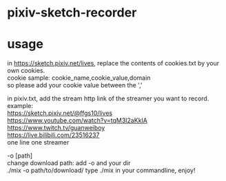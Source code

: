 # pixiv-sketch-recorder

# usage
in https://sketch.pixiv.net/lives, replace the contents of cookies.txt by your own cookies.</br>
cookie sample:   cookie_name,cookie_value,domain </br>
so please add your cookie value between the ','</br>

in pixiv.txt, add the stream http link of the streamer you want to record.</br>
example: </br>
https://sketch.pixiv.net/@ffgs10/lives </br>
https://www.youtube.com/watch?v=tqM3I2aKkIA </br>
https://www.twitch.tv/guanweiboy </br>
https://live.bilibili.com/23516237 </br>
one line one streamer </br>

-o \[path\]</br>
change download path: add -o and your dir</br>
./mix -o path/to/download/
type ./mix in your commandline, enjoy!
